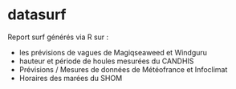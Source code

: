 # datasurf

Report surf générés via R sur :

* les prévisions de vagues de Magiqseaweed et Windguru
* hauteur et période de houles mesurées du CANDHIS
* Prévisions / Mesures de données de Météofrance et Infoclimat
* Horaires des marées du SHOM